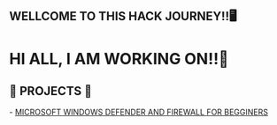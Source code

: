 ## WELLCOME TO THIS HACK JOURNEY!!🖥️
<h1>HI ALL, I AM WORKING ON!!👷</h1>

<h2>🦾 PROJECTS 🦾</h2>
- <a href="http://www.github.com/FelipeINCA">MICROSOFT WINDOWS DEFENDER AND FIREWALL FOR BEGGINERS</a>
